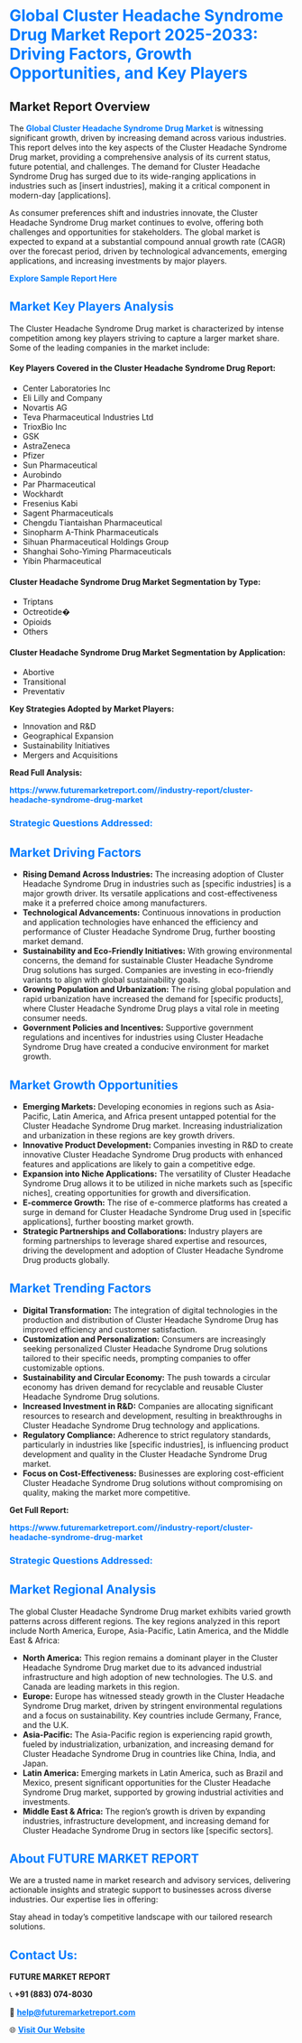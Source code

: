 <h1 style="color: #007BFF;">Global Cluster Headache Syndrome Drug Market Report 2025-2033: Driving Factors, Growth Opportunities, and Key Players</h1>

<section id="overview">
<h2>Market Report Overview</h2>
<p>The <a href="https://www.futuremarketreport.com//industry-report/cluster-headache-syndrome-drug-market" style="color: #007BFF; text-decoration: none;"><strong>Global Cluster Headache Syndrome Drug Market</strong></a> is witnessing significant growth, driven by increasing demand across various industries. This report delves into the key aspects of the Cluster Headache Syndrome Drug market, providing a comprehensive analysis of its current status, future potential, and challenges. The demand for Cluster Headache Syndrome Drug has surged due to its wide-ranging applications in industries such as [insert industries], making it a critical component in modern-day [applications].</p>
<p>As consumer preferences shift and industries innovate, the Cluster Headache Syndrome Drug market continues to evolve, offering both challenges and opportunities for stakeholders. The global market is expected to expand at a substantial compound annual growth rate (CAGR) over the forecast period, driven by technological advancements, emerging applications, and increasing investments by major players.</p>
</section>

<section id="overview">
<p><a href="https://www.futuremarketreport.com//request-sample/reportId=86227" style="color: #007BFF; text-decoration: none;"><strong>Explore Sample Report Here</strong></a></p>
</section>

<section id="key-players">
<h2 style="color: #007BFF;">Market Key Players Analysis</h2>
<p>The Cluster Headache Syndrome Drug market is characterized by intense competition among key players striving to capture a larger market share. Some of the leading companies in the market include:</p>
<h4>Key Players Covered in the Cluster Headache Syndrome Drug Report:</h4>
<ul><li>Center Laboratories Inc</li><li>Eli Lilly and Company</li><li>Novartis AG</li><li>Teva Pharmaceutical Industries Ltd</li><li>TrioxBio Inc</li><li>GSK</li><li>AstraZeneca</li><li>Pfizer</li><li>Sun Pharmaceutical</li><li>Aurobindo</li><li>Par Pharmaceutical</li><li>Wockhardt</li><li>Fresenius Kabi</li><li>Sagent Pharmaceuticals</li><li>Chengdu Tiantaishan Pharmaceutical</li><li>Sinopharm A-Think Pharmaceuticals</li><li>Sihuan Pharmaceutical Holdings Group</li><li>Shanghai Soho-Yiming Pharmaceuticals</li><li>Yibin Pharmaceutical</li></ul>
<h4>Cluster Headache Syndrome Drug Market Segmentation by Type:</h4>
<ul><li>Triptans</li><li>Octreotide�</li><li>Opioids</li><li>Others</li></ul>

<h4>Cluster Headache Syndrome Drug Market Segmentation by Application:</h4>
<ul><li>Abortive</li><li>Transitional</li><li>Preventativ</li></ul>
<p><strong>Key Strategies Adopted by Market Players:</strong></p>
<ul>
<li>Innovation and R&D</li>
<li>Geographical Expansion</li>
<li>Sustainability Initiatives</li>
<li>Mergers and Acquisitions</li>
</ul>
</section>

<section>
<p><strong>Read Full Analysis: </strong></p><a href="https://www.futuremarketreport.com//industry-report/cluster-headache-syndrome-drug-market" style="color: #007BFF; text-decoration: none;"><strong>https://www.futuremarketreport.com//industry-report/cluster-headache-syndrome-drug-market</strong></a>
<h3 style="color: #007BFF;">Strategic Questions Addressed:</h3>
</section>

<section id="driving-factors">
<h2 style="color: #007BFF;">Market Driving Factors</h2>
<ul>
<li><strong>Rising Demand Across Industries:</strong> The increasing adoption of Cluster Headache Syndrome Drug in industries such as [specific industries] is a major growth driver. Its versatile applications and cost-effectiveness make it a preferred choice among manufacturers.</li>
<li><strong>Technological Advancements:</strong> Continuous innovations in production and application technologies have enhanced the efficiency and performance of Cluster Headache Syndrome Drug, further boosting market demand.</li>
<li><strong>Sustainability and Eco-Friendly Initiatives:</strong> With growing environmental concerns, the demand for sustainable Cluster Headache Syndrome Drug solutions has surged. Companies are investing in eco-friendly variants to align with global sustainability goals.</li>
<li><strong>Growing Population and Urbanization:</strong> The rising global population and rapid urbanization have increased the demand for [specific products], where Cluster Headache Syndrome Drug plays a vital role in meeting consumer needs.</li>
<li><strong>Government Policies and Incentives:</strong> Supportive government regulations and incentives for industries using Cluster Headache Syndrome Drug have created a conducive environment for market growth.</li>
</ul>
</section>

<section id="growth-opportunities">
<h2 style="color: #007BFF;">Market Growth Opportunities</h2>
<ul>
<li><strong>Emerging Markets:</strong> Developing economies in regions such as Asia-Pacific, Latin America, and Africa present untapped potential for the Cluster Headache Syndrome Drug market. Increasing industrialization and urbanization in these regions are key growth drivers.</li>
<li><strong>Innovative Product Development:</strong> Companies investing in R&D to create innovative Cluster Headache Syndrome Drug products with enhanced features and applications are likely to gain a competitive edge.</li>
<li><strong>Expansion into Niche Applications:</strong> The versatility of Cluster Headache Syndrome Drug allows it to be utilized in niche markets such as [specific niches], creating opportunities for growth and diversification.</li>
<li><strong>E-commerce Growth:</strong> The rise of e-commerce platforms has created a surge in demand for Cluster Headache Syndrome Drug used in [specific applications], further boosting market growth.</li>
<li><strong>Strategic Partnerships and Collaborations:</strong> Industry players are forming partnerships to leverage shared expertise and resources, driving the development and adoption of Cluster Headache Syndrome Drug products globally.</li>
</ul>
</section>

<section id="trending-factors">
<h2 style="color: #007BFF;">Market Trending Factors</h2>
<ul>
<li><strong>Digital Transformation:</strong> The integration of digital technologies in the production and distribution of Cluster Headache Syndrome Drug has improved efficiency and customer satisfaction.</li>
<li><strong>Customization and Personalization:</strong> Consumers are increasingly seeking personalized Cluster Headache Syndrome Drug solutions tailored to their specific needs, prompting companies to offer customizable options.</li>
<li><strong>Sustainability and Circular Economy:</strong> The push towards a circular economy has driven demand for recyclable and reusable Cluster Headache Syndrome Drug solutions.</li>
<li><strong>Increased Investment in R&D:</strong> Companies are allocating significant resources to research and development, resulting in breakthroughs in Cluster Headache Syndrome Drug technology and applications.</li>
<li><strong>Regulatory Compliance:</strong> Adherence to strict regulatory standards, particularly in industries like [specific industries], is influencing product development and quality in the Cluster Headache Syndrome Drug market.</li>
<li><strong>Focus on Cost-Effectiveness:</strong> Businesses are exploring cost-efficient Cluster Headache Syndrome Drug solutions without compromising on quality, making the market more competitive.</li>
</ul>
</section>

<section>
<p><strong>Get Full Report: </strong></p><a href="https://www.futuremarketreport.com//industry-report/cluster-headache-syndrome-drug-market" style="color: #007BFF; text-decoration: none;"><strong>https://www.futuremarketreport.com//industry-report/cluster-headache-syndrome-drug-market</strong></a>
<h3 style="color: #007BFF;">Strategic Questions Addressed:</h3>
</section>


<section id="regional-analysis">
<h2 style="color: #007BFF;">Market Regional Analysis</h2>
<p>The global Cluster Headache Syndrome Drug market exhibits varied growth patterns across different regions. The key regions analyzed in this report include North America, Europe, Asia-Pacific, Latin America, and the Middle East & Africa:</p>
<ul>
<li><strong>North America:</strong> This region remains a dominant player in the Cluster Headache Syndrome Drug market due to its advanced industrial infrastructure and high adoption of new technologies. The U.S. and Canada are leading markets in this region.</li>
<li><strong>Europe:</strong> Europe has witnessed steady growth in the Cluster Headache Syndrome Drug market, driven by stringent environmental regulations and a focus on sustainability. Key countries include Germany, France, and the U.K.</li>
<li><strong>Asia-Pacific:</strong> The Asia-Pacific region is experiencing rapid growth, fueled by industrialization, urbanization, and increasing demand for Cluster Headache Syndrome Drug in countries like China, India, and Japan.</li>
<li><strong>Latin America:</strong> Emerging markets in Latin America, such as Brazil and Mexico, present significant opportunities for the Cluster Headache Syndrome Drug market, supported by growing industrial activities and investments.</li>
<li><strong>Middle East & Africa:</strong> The region’s growth is driven by expanding industries, infrastructure development, and increasing demand for Cluster Headache Syndrome Drug in sectors like [specific sectors].</li>
</ul>
</section>

<footer>
<h2 style="color: #007BFF;">About FUTURE MARKET REPORT</h2>
<p>We are a trusted name in market research and advisory services, delivering actionable insights and strategic support to businesses across diverse industries. Our expertise lies in offering:</p>

<p>Stay ahead in today’s competitive landscape with our tailored research solutions.</p>

<h2 style="color: #007BFF;">Contact Us:</h2>
<p><strong>FUTURE MARKET REPORT</strong></p>
<p>📞 <strong>+91 (883) 074-8030</strong></p>
<p>📧 <strong><a href="mailto:help@futuremarketreport.com" style="color: #007BFF;">help@futuremarketreport.com</a></strong></p>
<p>🌐 <strong><a href="https://www.futuremarketreport.com/" style="color: #007BFF;">Visit Our Website</a></strong></p>
</footer>
